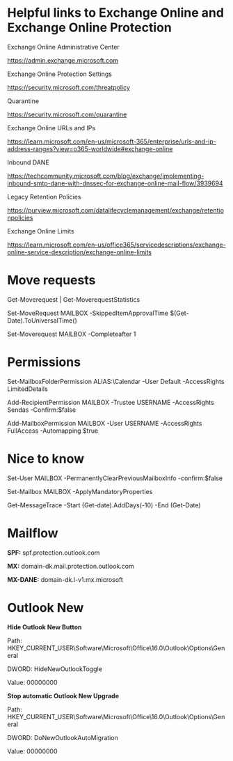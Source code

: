 # Helpful links to Exchange Online and Exchange Online Protection
Exchange Online Administrative Center

https://admin.exchange.microsoft.com

Exchange Online Protection Settings

https://security.microsoft.com/threatpolicy

Quarantine

https://security.microsoft.com/quarantine

Exchange Online URLs and IPs

https://learn.microsoft.com/en-us/microsoft-365/enterprise/urls-and-ip-address-ranges?view=o365-worldwide#exchange-online

Inbound DANE

https://techcommunity.microsoft.com/blog/exchange/implementing-inbound-smtp-dane-with-dnssec-for-exchange-online-mail-flow/3939694

Legacy Retention Policies

https://purview.microsoft.com/datalifecyclemanagement/exchange/retentionpolicies

Exchange Online Limits

https://learn.microsoft.com/en-us/office365/servicedescriptions/exchange-online-service-description/exchange-online-limits

# Move requests
Get-Moverequest | Get-MoverequestStatistics

Set-MoveRequest MAILBOX -SkippedItemApprovalTime $(Get-Date).ToUniversalTime()

Set-Moverequest MAILBOX -Completeafter 1

# Permissions
Set-MailboxFolderPermission ALIAS:\Calendar -User Default -AccessRights LimitedDetails

Add-RecipientPermission MAILBOX -Trustee USERNAME -AccessRights Sendas -Confirm:$false

Add-MailboxPermission MAILBOX -User USERNAME -AccessRights FullAccess -Automapping $true

# Nice to know
Set-User MAILBOX -PermanentlyClearPreviousMailboxInfo -confirm:$false

Set-Mailbox MAILBOX -ApplyMandatoryProperties

Get-MessageTrace -Start (Get-date).AddDays(-10) -End (Get-Date)

# Mailflow
**SPF:** spf.protection.outlook.com

**MX:** domain-dk.mail.protection.outlook.com

**MX-DANE:** domain-dk.l-v1.mx.microsoft

# Outlook New
**Hide Outlook New Button**

Path: HKEY_CURRENT_USER\Software\Microsoft\Office\16.0\Outlook\Options\General

DWORD: HideNewOutlookToggle

Value: 00000000


**Stop automatic Outlook New Upgrade**

Path: HKEY_CURRENT_USER\Software\Microsoft\Office\16.0\Outlook\Options\General

DWORD: DoNewOutlookAutoMigration

Value: 00000000

